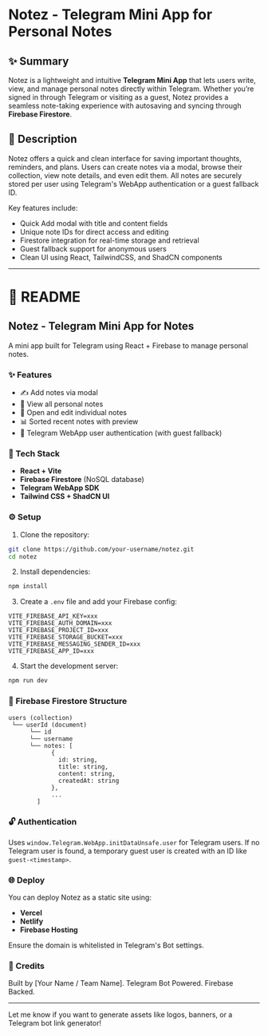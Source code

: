 # Notez - Telegram Mini App for Personal Notes

## ✨ Summary

Notez is a lightweight and intuitive **Telegram Mini App** that lets users write, view, and manage personal notes directly within Telegram. Whether you’re signed in through Telegram or visiting as a guest, Notez provides a seamless note-taking experience with autosaving and syncing through **Firebase Firestore**.

## 📅 Description

Notez offers a quick and clean interface for saving important thoughts, reminders, and plans. Users can create notes via a modal, browse their collection, view note details, and even edit them. All notes are securely stored per user using Telegram's WebApp authentication or a guest fallback ID.

Key features include:

* Quick Add modal with title and content fields
* Unique note IDs for direct access and editing
* Firestore integration for real-time storage and retrieval
* Guest fallback support for anonymous users
* Clean UI using React, TailwindCSS, and ShadCN components

---

# 📖 README

## Notez - Telegram Mini App for Notes

A mini app built for Telegram using React + Firebase to manage personal notes.

### ✨ Features

* ✍️ Add notes via modal
* 📓 View all personal notes
* 📘 Open and edit individual notes
* 📊 Sorted recent notes with preview
* 🔐 Telegram WebApp user authentication (with guest fallback)

### 🚀 Tech Stack

* **React + Vite**
* **Firebase Firestore** (NoSQL database)
* **Telegram WebApp SDK**
* **Tailwind CSS + ShadCN UI**

### ⚙️ Setup

1. Clone the repository:

```bash
git clone https://github.com/your-username/notez.git
cd notez
```

2. Install dependencies:

```bash
npm install
```

3. Create a `.env` file and add your Firebase config:

```env
VITE_FIREBASE_API_KEY=xxx
VITE_FIREBASE_AUTH_DOMAIN=xxx
VITE_FIREBASE_PROJECT_ID=xxx
VITE_FIREBASE_STORAGE_BUCKET=xxx
VITE_FIREBASE_MESSAGING_SENDER_ID=xxx
VITE_FIREBASE_APP_ID=xxx
```

4. Start the development server:

```bash
npm run dev
```

### 🔧 Firebase Firestore Structure

```plaintext
users (collection)
 └── userId (document)
      └── id
      └── username
      └── notes: [
            {
              id: string,
              title: string,
              content: string,
              createdAt: string
            },
            ...
        ]
```

### 🔓 Authentication

Uses `window.Telegram.WebApp.initDataUnsafe.user` for Telegram users.
If no Telegram user is found, a temporary guest user is created with an ID like `guest-<timestamp>`.

### 🌐 Deploy

You can deploy Notez as a static site using:

* **Vercel**
* **Netlify**
* **Firebase Hosting**

Ensure the domain is whitelisted in Telegram's Bot settings.

### 🌟 Credits

Built by \[Your Name / Team Name].
Telegram Bot Powered. Firebase Backed.

---

Let me know if you want to generate assets like logos, banners, or a Telegram bot link generator!
